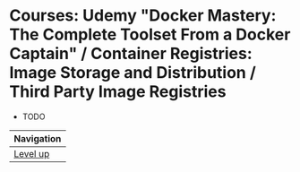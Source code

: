 # Courses: Udemy "Docker Mastery: The Complete Toolset From a Docker Captain" / Container Registries: Image Storage and Distribution / Third Party Image Registries #

* TODO

| Navigation               |
| ------------------------ |
| [Level up](../README.md) |
